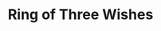 ---
title: "Ring of Three Wishes"

item:
  aura: "Strong evocation (if {% spell_link miracle %} is used)"
  casterLevel: "20th"
  prerequisites:
    feats:   ["{% feat_link forge-ring %}"]
    spells:  ["{% spell_link wish %} or {% spell_link miracle %}"]
    special: []
  marketPrice: 97950
  costToCreate:
    gp: 11475
    xp: 15918
  description: |
    This ring is set with three rubies. Each ruby stores a {% spell_link wish %} spell, activated by the ring. When a {% spell_link wish %} is used, that ruby disappears. For a randomly generated ring, roll {% die_roll 1 3 0 %} to determine the remaining number of rubies. When all the {% spell_link wish "wishes" %} are used, the ring becomes a nonmagical item.
---